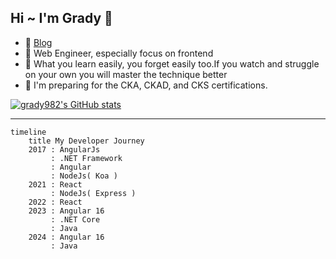## Hi ~ I'm Grady 👋

* 🍡  <a href="https://grady-blog.web.app/pages/posts/list" target="_blank">Blog</a> 
* 🍜  Web Engineer, especially focus on frontend
* 🧃  What you learn easily, you forget easily too.If you watch and struggle on your own you will master the technique better
* 🧠  I'm preparing for the CKA, CKAD, and CKS certifications.

<a href="http://www.github.com/grady982">
<img src="https://github-readme-stats.vercel.app/api?username=grady982&show_icons=true&hide=&count_private=true&title_color=0891b2&text_color=ffffff&icon_color=0891b2&bg_color=1c1917&hide_border=true&show_icons=true" alt="grady982's GitHub stats" />
</a>

---

```mermaid
timeline
    title My Developer Journey
    2017 : AngularJs
         : .NET Framework
         : Angular
         : NodeJs( Koa )
    2021 : React
         : NodeJs( Express )
    2022 : React
    2023 : Angular 16
         : .NET Core
         : Java
    2024 : Angular 16
         : Java
```
